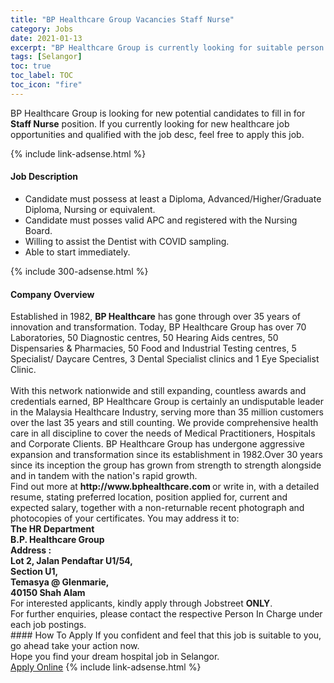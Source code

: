 ```yaml
---
title: "BP Healthcare Group Vacancies Staff Nurse" 
category: Jobs 
date: 2021-01-13 
excerpt: "BP Healthcare Group is currently looking for suitable person to fill in the Staff Nurse which positioned at Selangor" 
tags: [Selangor] 
toc: true 
toc_label: TOC 
toc_icon: "fire" 
--- 
```


<p>BP Healthcare Group is looking for new potential candidates to fill in for <b>Staff Nurse</b> position. If you currently looking for new healthcare job opportunities and qualified with the job desc, feel free to apply this job.
</p>{% include link-adsense.html %} 
<div><div><h4>Job Description</h4></div><div><div><span><div><ul><li>Candidate must possess at least a Diploma, Advanced/Higher/Graduate Diploma, Nursing or equivalent.</li><li>Candidate must posses valid APC and registered with the Nursing Board.</li><li>Willing to assist the Dentist with COVID sampling.</li><li>Able to start immediately.&#160;</li></ul></div></span></div></div></div> 
{% include 300-adsense.html %} 
<div><div><h4>Company Overview</h4></div><div><div><span><div><div>
	Established in 1982, <strong>BP Healthcare</strong> has gone through over 35 years of innovation and transformation. Today, BP Healthcare Group has over 70 Laboratories, 50 Diagnostic centres, 50 Hearing Aids centres, 50 Dispensaries &amp; Pharmacies, 50 Food and Industrial Testing centres, 5 Specialist/ Daycare Centres, 3 Dental Specialist clinics and 1 Eye Specialist Clinic.</div>
<div>
<br>
	With this network nationwide and still expanding, countless awards and credentials earned, BP Healthcare Group is certainly an undisputable leader in the Malaysia Healthcare Industry, serving more than 35 million customers over the last 35 years and still counting. We provide comprehensive health care in all discipline to cover the needs of Medical Practitioners, Hospitals and Corporate Clients. BP Healthcare Group has undergone aggressive expansion and transformation since its establishment in 1982.Over 30 years since its inception the group has grown from strength to strength alongside and in tandem with the nation's rapid growth.&#160;</div>
<div>
<div>
		Find out more at <strong>http://www.bphealthcare.com&#160;</strong>or write in, with a detailed resume, stating preferred location, position applied for, current and expected salary, together with a non-returnable recent photograph and photocopies of your certificates. You may address it to:</div>
<div>
<strong>The HR Department<br>
		B.P. Healthcare Group<br>
		Address :&#160;</strong></div>
<div>
<strong>Lot 2, Jalan Pendaftar U1/54,</strong></div>
<div>
<strong>Section U1,</strong></div>
<div>
<strong>Temasya @ Glenmarie,</strong></div>
<div>
<strong>40150 Shah Alam</strong></div>
<div>
		For interested applicants, kindly apply through Jobstreet <strong>ONLY</strong>.&#160;</div>
<div>
		For further enquiries, please contact the respective Person In Charge under each job postings.&#160;</div>
</div></div></span></div></div></div> 
#### How To Apply 
If you confident and feel that this job is suitable to you, go ahead take your action now. <br/> 
Hope you find your dream hospital job in Selangor. <br/> 
<a href="https://www.jobstreet.com.my/en/job/staff-nurse-4461376?jobId=jobstreet-my-job-4461376&sectionRank=23&token=0~8e54fc56-e00e-4676-bf56-4a48ebf7814e&fr=SRP%20View%20In%20New%20Ta" class="btn btn--warning" target="_blank" rel="nofollow noopenner">Apply Online</a> 
{% include link-adsense.html %} 